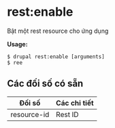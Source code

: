 # rest:enable
Bật một rest resource cho ứng dụng

**Usage:**
```
$ drupal rest:enable [arguments] 
$ ree  
```

## Các đối số có sẵn
Đối số | Các chi tiết
---------|-------------
resource-id | Rest ID
